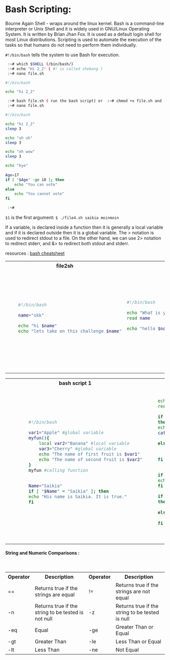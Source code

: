 # Bash Scripting:

Bourne Again Shell - wraps around the linux kernel. Bash is a command-line interpreter or Unix Shell and it is widely used in GNU/Linux Operating System.  It is written by Brian Jhan Fox. It is used as a default login shell for most Linux distributions. Scripting is used to automate the execution of the tasks so that humans do not need to perform them individually.

`#!/bin/bash` tells the system to use Bash for execution. 
 
```bash
 :~# which $SHELL (/bin/bash/)
 :~# echo "Hi 2_2" ( #! is called shebang )
 :~# nano file.sh

#!/bin/bash

echo "hi 2_2"

 :~# bash file.sh ( run the bash script) or  :~# chmod +x file.sh and  :~# ./file.sh
 :~# nano file.sh

#!/bin/bash

echo "hi 2_2"
sleep 3

echo "uh uh"
sleep 3

echo "oh wow"
sleep 3

echo "bye"
     
Age=17
if [ "$Age" -ge 18 ]; then
    echo "You can vote"
else
    echo "You cannot vote"    
fi

 :~# 

```


<table style="width:100%" >

<tr>
<th>file2sh</th>
<th>file3.sh</th>
<th>file4.sh<br /></th>
</tr>

<tr>
<td>

```bash

    #!/bin/bash

    name="skk"

    echo "hi $name"
    echo "lets take on this challenge $name"

```
<br /></td>
<td>


```bash
#!/bin/bash

echo "What is your name ?"
read name

echo "hello $name!! good to see you."

```
<br /></td>


<td>


```bash
#!/bin/bash

name=$1
compliment=$2

user=$(whoami)
date2=$(date)
whereami=$(pwd)

echo "hello $name!! good to see you."
echo "message foor you: $compliment."

sleep 2

echo "You are currently logged in as $user and you are in the $whereami. Today: $date2"

```
<br /></td>
`$1` is the first argument: `$ ./file4.sh saikia moinmoin`


If a variable, is declared inside a function then it is generally a local variable and if it is declared outside then it is a global variable. The > notation is used to redirect stdout to a file. On the other hand, we can use  2> notation to redirect stderr, and &>  to redirect both stdout and stderr. 

resources : [bash cheatsheet](https://devhints.io/bash)


<table style="width:100%" >

<tr>
<th>bash script 1</th>
<th>bash script 2 </th>
<th>bash script 3 <br /></th>
</tr>

<tr>
<td>

```bash

        #!/bin/bash

        var1="Apple" #global variable
        myfun(){
            local var2="Banana" #local variable
            var3="Cherry" #global variable
            echo "The name of first fruit is $var1"
            echo "The name of second fruit is $var2"
        }
        myfun #calling function


        Name="Saikia"
        if [ "$Name" = "Saikia" ]; then
        echo "His name is Saikia. It is true."
        fi

```
<br /></td>
<td>

```bash

    echo "Enter filename"
    read filename

    if [ -e $filename ]
    then
    echo "$filename is exits on the directory"
    cat $filename

    else
        cat > $filename
        echo "File created"
    fi


    if [ 10 -eq 10 ];then
    echo "Equal"
    fi

    if [ 'Geeks' == 'Geeks' ];
    then
        echo "same" #output
    else
        echo "not same"
    fi
```
<br /></td>

<td>

```bash

Name="Saikia"
case "$Name" in
    #case 1
    "Saikia") echo "Profession : Software Engineer" ;;
    
    #case 2
    "skk") echo "Profession : Web Developer" ;;
    
    #case 3
    "florist_notes") echo "Profession : Technical Content Writer" ;;
esac

```
<br /></td>
</tr>

</table>

#### String and Numeric Comparisons :


<table style="width:100%" >

<tr>
<th>Operator</th>
<th>Description</th>
<th>Operator</th>
<th>Description</th><br />
</tr>

<tr>
<td>
==
<br /></td>
<td>
 Returns true if the strings are equal
<br /></td>

<td>
!=
<br /></td>
<td>
 Returns true if the strings are not equal
<br /></td>
</tr>


<tr>
<td>
-n
<br /></td>
<td>
Returns true if the string to be tested is not null
<br /></td>
<td>
-z
<br /></td>
<td>
Returns true if the string to be tested is null
<br /></td>
</tr>

<tr>
<td>
-eq
<br /></td>
<td>
Equal
<br /></td>

<td>
-ge
<br /></td>
<td>
Greater Than or Equal
<br /></td>
</tr>

<tr>
<td>
-gt
<br /></td>
<td>
Greater Than
<br /></td>

<td>
-le
<br /></td>
<td>
Less Than or Equal
<br /></td>
</tr>
<tr>
<td>
-lt
<br /></td>
<td>
Less Than
<br /></td>

<td>
-ne
<br /></td>
<td>
Not Equal
<br /></td>
</tr>

</table>